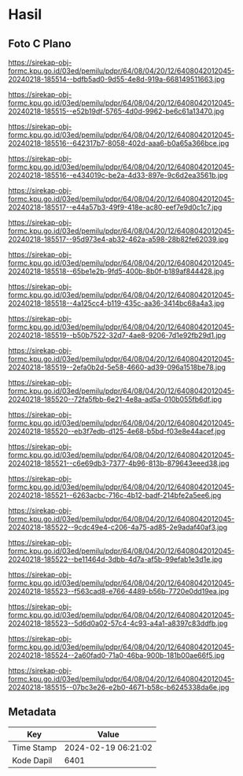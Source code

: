 # Hasil

## Foto C Plano

https://sirekap-obj-formc.kpu.go.id/03ed/pemilu/pdpr/64/08/04/20/12/6408042012045-20240218-185514--bdfb5ad0-9d55-4e8d-919a-668149511663.jpg

https://sirekap-obj-formc.kpu.go.id/03ed/pemilu/pdpr/64/08/04/20/12/6408042012045-20240218-185515--e52b19df-5765-4d0d-9962-be6c61a13470.jpg

https://sirekap-obj-formc.kpu.go.id/03ed/pemilu/pdpr/64/08/04/20/12/6408042012045-20240218-185516--642317b7-8058-402d-aaa6-b0a65a366bce.jpg

https://sirekap-obj-formc.kpu.go.id/03ed/pemilu/pdpr/64/08/04/20/12/6408042012045-20240218-185516--e434019c-be2a-4d33-897e-9c6d2ea3561b.jpg

https://sirekap-obj-formc.kpu.go.id/03ed/pemilu/pdpr/64/08/04/20/12/6408042012045-20240218-185517--e44a57b3-49f9-418e-ac80-eef7e9d0c1c7.jpg

https://sirekap-obj-formc.kpu.go.id/03ed/pemilu/pdpr/64/08/04/20/12/6408042012045-20240218-185517--95d973e4-ab32-462a-a598-28b82fe62039.jpg

https://sirekap-obj-formc.kpu.go.id/03ed/pemilu/pdpr/64/08/04/20/12/6408042012045-20240218-185518--65be1e2b-9fd5-400b-8b0f-b189af844428.jpg

https://sirekap-obj-formc.kpu.go.id/03ed/pemilu/pdpr/64/08/04/20/12/6408042012045-20240218-185518--4a125cc4-b119-435c-aa36-3414bc68a4a3.jpg

https://sirekap-obj-formc.kpu.go.id/03ed/pemilu/pdpr/64/08/04/20/12/6408042012045-20240218-185519--b50b7522-32d7-4ae8-9206-7d1e92fb29d1.jpg

https://sirekap-obj-formc.kpu.go.id/03ed/pemilu/pdpr/64/08/04/20/12/6408042012045-20240218-185519--2efa0b2d-5e58-4660-ad39-096a1518be78.jpg

https://sirekap-obj-formc.kpu.go.id/03ed/pemilu/pdpr/64/08/04/20/12/6408042012045-20240218-185520--72fa5fbb-6e21-4e8a-ad5a-010b055fb6df.jpg

https://sirekap-obj-formc.kpu.go.id/03ed/pemilu/pdpr/64/08/04/20/12/6408042012045-20240218-185520--eb3f7edb-d125-4e68-b5bd-f03e8e44acef.jpg

https://sirekap-obj-formc.kpu.go.id/03ed/pemilu/pdpr/64/08/04/20/12/6408042012045-20240218-185521--c6e69db3-7377-4b96-813b-879643eeed38.jpg

https://sirekap-obj-formc.kpu.go.id/03ed/pemilu/pdpr/64/08/04/20/12/6408042012045-20240218-185521--6263acbc-716c-4b12-badf-214bfe2a5ee6.jpg

https://sirekap-obj-formc.kpu.go.id/03ed/pemilu/pdpr/64/08/04/20/12/6408042012045-20240218-185522--9cdc49e4-c206-4a75-ad85-2e9adaf40af3.jpg

https://sirekap-obj-formc.kpu.go.id/03ed/pemilu/pdpr/64/08/04/20/12/6408042012045-20240218-185522--be11464d-3dbb-4d7a-af5b-99efab1e3d1e.jpg

https://sirekap-obj-formc.kpu.go.id/03ed/pemilu/pdpr/64/08/04/20/12/6408042012045-20240218-185523--f563cad8-e766-4489-b56b-7720e0dd19ea.jpg

https://sirekap-obj-formc.kpu.go.id/03ed/pemilu/pdpr/64/08/04/20/12/6408042012045-20240218-185523--5d6d0a02-57c4-4c93-a4a1-a8397c83ddfb.jpg

https://sirekap-obj-formc.kpu.go.id/03ed/pemilu/pdpr/64/08/04/20/12/6408042012045-20240218-185524--2a60fad0-71a0-46ba-900b-181b00ae66f5.jpg

https://sirekap-obj-formc.kpu.go.id/03ed/pemilu/pdpr/64/08/04/20/12/6408042012045-20240218-185515--07bc3e26-e2b0-4671-b58c-b6245338da6e.jpg


## Metadata

| Key        | Value               |
| ---------- | ------------------- |
| Time Stamp | 2024-02-19 06:21:02 |
| Kode Dapil | 6401                |



